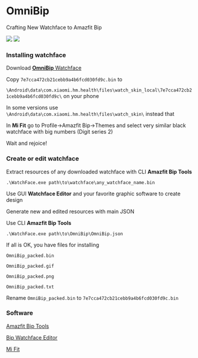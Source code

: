 # OmniBip

Crafting New Watchface to Amazfit Bip

![](https://i.imgur.com/TTwOq5I.png)  ![](https://i.imgur.com/tKTRAuh.gif) 

### Installing watchface

Download [**OmniBip** Watchface](https://github.com/OmniMir/OmniBip/releases/latest)



Copy `7e7cca472cb21cebb9a4b6fcd030fd9c.bin` to

`\Android\data\com.xiaomi.hm.health\files\watch_skin_local\7e7cca472cb21cebb9a4b6fcd030fd9c\` on your phone



In some versions use `\Android\data\com.xiaomi.hm.health\files\watch_skin\` instead that



In **Mi Fit** go to Profile->Amazfit Bip->Themes and select very similar black watchface with big numbers (Digit series 2)



Wait and rejoice!



### Create or edit watchface

Extract resources of any downloaded watchface with CLI **Amazfit Bip Tools**

`.\WatchFace.exe path\to\watchface\any_watchface_name.bin`



Use GUI **Watchface Editor** and your favorite graphic software to create design



Generate new and edited resources with main JSON


Use CLI **Amazfit Bip Tools**

`.\WatchFace.exe path\to\OmniBip\OmniBip.json`



If all is OK, you have files for installing

`OmniBip_packed.bin`

`OmniBip_packed.gif`

`OmniBip_packed.png`

`OmniBip_packed.txt`



Rename `OmniBip_packed.bin` to `7e7cca472cb21cebb9a4b6fcd030fd9c.bin`



### Software

[Amazfit Bip Tools](https://bitbucket.org/valeronm/amazfitbiptools/downloads/)

[Bip Watchface Editor](https://forum.gizchina.it/index.php?/topic/1489-bip-wf-editor-by-ilgruppotester/)

[Mi Fit](https://play.google.com/store/apps/details?id=com.xiaomi.hm.health&hl=ru)
